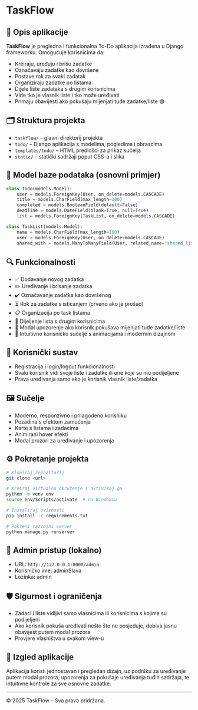 # TaskFlow

## 📝 Opis aplikacije

**TaskFlow** je pregledna i funkcionalna To-Do aplikacija izrađena u Django frameworku. Omogućuje korisnicima da:
- Kreiraju, uređuju i brišu zadatke
- Označavaju zadatke kao dovršene
- Postave rok za svaki zadatak
- Organiziraju zadatke po listama
- Dijele liste zadataka s drugim korisnicima
- Vide tko je vlasnik liste i tko može uređivati
- Primaju obavijesti ako pokušaju mijenjati tuđe zadatke/liste 😅

## 🗂️ Struktura projekta

- `taskflow/` – glavni direktorij projekta
- `todo/` – Django aplikacija s modelima, pogledima i obrascima
- `templates/todo/` – HTML predlošci za prikaz sučelja
- `static/` – statički sadržaji poput CSS-a i slika

## 🧱 Model baze podataka (osnovni primjer)

```python
class Todo(models.Model):
    user = models.ForeignKey(User, on_delete=models.CASCADE)
    title = models.CharField(max_length=100)
    completed = models.BooleanField(default=False)
    deadline = models.DateField(blank=True, null=True)
    list = models.ForeignKey(TaskList, on_delete=models.CASCADE)

class TaskList(models.Model):
    name = models.CharField(max_length=100)
    user = models.ForeignKey(User, on_delete=models.CASCADE)
    shared_with = models.ManyToManyField(User, related_name="shared_lists", blank=True)
```

## 🔍 Funkcionalnosti

- ✅ Dodavanje novog zadatka
- ✏️ Uređivanje i brisanje zadatka
- ✔️ Označavanje zadatka kao dovršenog
- ⏳ Rok za zadatke s isticanjem (crveno ako je prošao)
- 📋 Organizacija po task listama
- 🔗 Dijeljenje lista s drugim korisnicima
- 🚫 Modal upozorenje ako korisnik pokušava mijenjati tuđe zadatke/liste
- 🎨 Intuitivno korisničko sučelje s animacijama i modernim dizajnom

## 👤 Korisnički sustav

- Registracija i login/logout funkcionalnosti
- Svaki korisnik vidi svoje liste i zadatke ili one koje su mu podijeljene
- Prava uređivanja samo ako je korisnik vlasnik liste/zadatka

## 🖼️ Sučelje

- Moderno, responzivno i prilagođeno korisniku
- Pozadina s efektom zamućenja
- Karte s listama i zadacima
- Animirani hover efekti
- Modal prozori za uređivanje i upozorenja

## ⚙️ Pokretanje projekta

```bash
# Kloniraj repozitorij
git clone <url>

# Kreiraj virtualno okruženje i aktiviraj ga
python -m venv env
source env/Scripts/activate  # na Windowsu

# Instaliraj ovisnosti
pip install -r requirements.txt

# Pokreni razvojni server
python manage.py runserver
```

## 🔐 Admin pristup (lokalno)

- URL: `http://127.0.0.1:8000/admin`
- Korisničko ime: adminSlava
- Lozinka: admin

## 🛡️ Sigurnost i ograničenja

- Zadaci i liste vidljivi samo vlasnicima ili korisnicima s kojima su podijeljeni
- Ako korisnik pokuša uređivati nešto što ne posjeduje, dobiva jasnu obavijest putem modal prozora
- Provjere vlasništva u svakom view-u

## 📸 Izgled aplikacije

Aplikacija koristi jednostavan i pregledan dizajn, uz podršku za uređivanje putem modal prozora, upozorenja za pokušaje uređivanja tuđih sadržaja, te intuitivne kontrole za sve osnovne zadatke.

---

© 2025 TaskFlow – Sva prava pridržana.